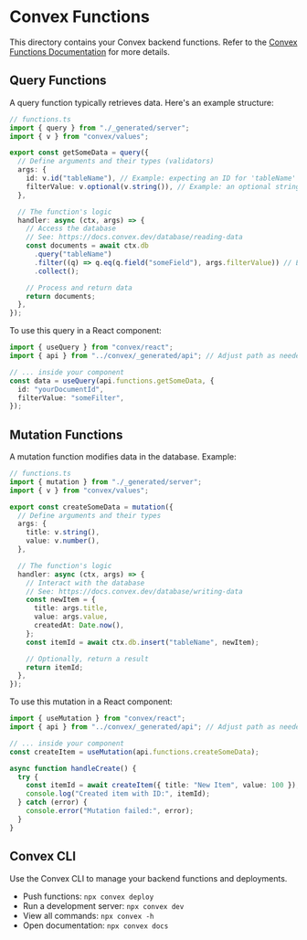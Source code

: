 # Convex Functions

This directory contains your Convex backend functions.
Refer to the [Convex Functions Documentation](https://docs.convex.dev/functions) for more details.

## Query Functions

A query function typically retrieves data. Here's an example structure:

```typescript
// functions.ts
import { query } from "./_generated/server";
import { v } from "convex/values";

export const getSomeData = query({
  // Define arguments and their types (validators)
  args: {
    id: v.id("tableName"), // Example: expecting an ID for 'tableName'
    filterValue: v.optional(v.string()), // Example: an optional string filter
  },

  // The function's logic
  handler: async (ctx, args) => {
    // Access the database
    // See: https://docs.convex.dev/database/reading-data
    const documents = await ctx.db
      .query("tableName")
      .filter((q) => q.eq(q.field("someField"), args.filterValue)) // Example filter
      .collect();

    // Process and return data
    return documents;
  },
});
```

To use this query in a React component:

```typescript
import { useQuery } from "convex/react";
import { api } from "../convex/_generated/api"; // Adjust path as needed

// ... inside your component
const data = useQuery(api.functions.getSomeData, {
  id: "yourDocumentId",
  filterValue: "someFilter",
});
```

## Mutation Functions

A mutation function modifies data in the database. Example:

```typescript
// functions.ts
import { mutation } from "./_generated/server";
import { v } from "convex/values";

export const createSomeData = mutation({
  // Define arguments and their types
  args: {
    title: v.string(),
    value: v.number(),
  },

  // The function's logic
  handler: async (ctx, args) => {
    // Interact with the database
    // See: https://docs.convex.dev/database/writing-data
    const newItem = {
      title: args.title,
      value: args.value,
      createdAt: Date.now(),
    };
    const itemId = await ctx.db.insert("tableName", newItem);

    // Optionally, return a result
    return itemId;
  },
});
```

To use this mutation in a React component:

```typescript
import { useMutation } from "convex/react";
import { api } from "../convex/_generated/api"; // Adjust path as needed

// ... inside your component
const createItem = useMutation(api.functions.createSomeData);

async function handleCreate() {
  try {
    const itemId = await createItem({ title: "New Item", value: 100 });
    console.log("Created item with ID:", itemId);
  } catch (error) {
    console.error("Mutation failed:", error);
  }
}
```

## Convex CLI

Use the Convex CLI to manage your backend functions and deployments.

- Push functions: `npx convex deploy`
- Run a development server: `npx convex dev`
- View all commands: `npx convex -h`
- Open documentation: `npx convex docs`
